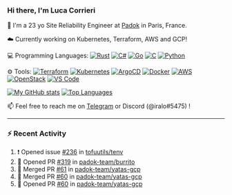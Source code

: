 ### Hi there, I'm Luca Corrieri

👋 I'm a 23 yo Site Reliability Engineer at [Padok](https://www.padok.fr/) in Paris, France.

☁️ Currently working on Kubernetes, Terraform, AWS and GCP!

💻 Programming Languages:
[![Rust](https://img.shields.io/badge/Rust-c14566?style=flat-square&logo=rust&logoColor=white)](#)
[![C#](https://img.shields.io/badge/C%23-1e9e25.svg?style=flat-square&logo=c%20sharp&logoColor=white)](#)
[![Go](https://img.shields.io/badge/Go-007d9c?style=flat-square&logo=go&logoColor=white)](#)
[![C](https://img.shields.io/badge/C-2570ae.svg?style=flat-square&logo=c&logoColor=white)](#)
[![Python](https://img.shields.io/badge/Python-3b78a7.svg?style=flat-square&logo=python&logoColor=white)](#)

⚙️ Tools:
[![Terraform](https://img.shields.io/badge/Terraform-7B42BC?style=flat-square&logo=terraform&logoColor=white)](#)
[![Kubernetes](https://img.shields.io/badge/Kubernetes-326CE5?style=flat-square&logo=kubernetes&logoColor=white)](#)
[![ArgoCD](https://img.shields.io/badge/ArgoCD-009485?style=flat-square&logo=argo&logoColor=white)](#)
[![Docker](https://img.shields.io/badge/Docker-2496ED?style=flat-square&logo=docker&logoColor=white)](#)
[![AWS](https://img.shields.io/badge/AWS-232F3E?style=flat-square&logo=amazonaws&logoColor=white)](#)
[![OpenStack](https://img.shields.io/badge/OpenStack-ED1944?style=flat-square&logo=openstack&logoColor=white)](#)
[![VS Code](https://img.shields.io/badge/VS%20Code-007ACC?style=flat-square&logo=visualstudiocode&logoColor=white)](#)

[![My GitHub stats](https://github-readme-stats.vercel.app/api?username=corrieriluca&hide_rank=true&count_private=true&include_all_commits=true&show_icons=true&theme=github_dark)](#)
[![Top Languages](https://github-readme-stats.vercel.app/api/top-langs/?username=corrieriluca&layout=compact&theme=github_dark)](#)

📫 Feel free to reach me on [Telegram](https://t.me/luccorri) or Discord (@iralo#5475) !

---

### :zap: Recent Activity

<!--START_SECTION:activity-->
1. ❗ Opened issue [#236](https://github.com/tofuutils/tenv/issues/236) in [tofuutils/tenv](https://github.com/tofuutils/tenv)
2. 💪 Opened PR [#319](https://github.com/padok-team/burrito/pull/319) in [padok-team/burrito](https://github.com/padok-team/burrito)
3. 🎉 Merged PR [#61](https://github.com/padok-team/yatas-gcp/pull/61) in [padok-team/yatas-gcp](https://github.com/padok-team/yatas-gcp)
4. 🎉 Merged PR [#60](https://github.com/padok-team/yatas-gcp/pull/60) in [padok-team/yatas-gcp](https://github.com/padok-team/yatas-gcp)
5. 💪 Opened PR [#60](https://github.com/padok-team/yatas-gcp/pull/60) in [padok-team/yatas-gcp](https://github.com/padok-team/yatas-gcp)
<!--END_SECTION:activity-->

